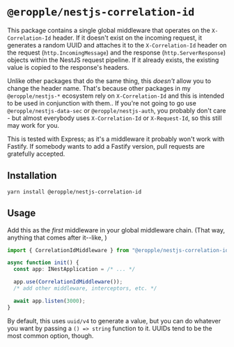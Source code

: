 # `@eropple/nestjs-correlation-id` #
This package contains a single global middleware that operates on the
`X-Correlation-Id` header. If it doesn't exist on the incoming request, it
generates a random UUID and attaches it to the `X-Correlation-Id` header on the
request (`http.IncomingMessage`) and the response (`http.ServerResponse`)
objects within the NestJS request pipeline. If it already exists, the existing
value is copied to the response's headers.

Unlike other packages that do the same thing, this _doesn't_ allow you to change
the header name. That's because other packages in my `@eropple/nestjs-*`
ecosystem rely on `X-Correlation-Id` and this is intended to be used in
conjunction with them.. If you're not going to go use `@eropple/nestjs-data-sec`
or `@eropple/nestjs-auth`, you probably don't care - but almost everybody uses
`X-Correlation-Id` or `X-Request-Id`, so this still may work for you.

This is tested with Express; as it's a middleware it probably won't work with
Fastify. If somebody wants to add a Fastify version, pull requests are
gratefully accepted.

## Installation ##
`yarn install @eropple/nestjs-correlation-id`

## Usage ##
Add this as the _first_ middleware in your global middleware chain. (That way,
anything that comes after it--like, )

```ts
import { CorrelationIdMiddleware } from "@eropple/nestjs-correlation-id";

async function init() {
  const app: INestApplication = /* ... */

  app.use(CorrelationIdMiddleware());
  /* add other middleware, interceptors, etc. */

  await app.listen(3000);
}
```

By default, this uses `uuid/v4` to generate a value, but you can do whatever
you want by passing a `() => string` function to it. UUIDs tend to be the most
common option, though.
